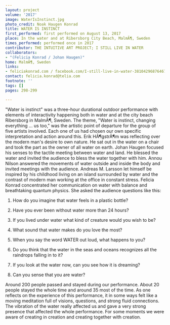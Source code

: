 ```yaml
---
layout: project
volume: '2017'
image: WaterIsInstinct.jpg
photo_credit: Noak Haugen Konrad
title: WATER IS INSTINCT
first_performed: first performed on August 13, 2017
place: In the water and at Ribersborg City Beach, MalmÃ¶, Sweden
times_performed: performed once in 2017
contributor: THE INTUITIVE ART PROJECT; I STILL LIVE IN WATER
collaborators:
- "(Felicia Konrad / Johan Haugen)"
home: MalmÃ¶, Sweden
links:
- feliciakonrad.com / facebook.com/I-still-live-in-water-381042968764672
contact: felicia.konrad@telia.com
footnote: ''
tags: []
pages: 298-299

---
```


"Water is instinct" was a three-hour durational outdoor performance with elements of interactivity happening both in water and at the city beach Ribersborg in MalmÃ¶, Sweden. The theme, "Water is instinct, changing everything … us too," was the artistic point of departure for the group of five artists involved. Each one of us had chosen our own specific interpretation and action around this. Erik HÃ¶gstrÃ¶m was reflecting over the modern man's desire to own nature. He sat out in the water on a chair and took the part as the owner of all water on earth. Johan Haugen focused his senses to the tactile meeting between water and land. He blessed the water and invited the audience to bless the water together with him. Annou Nilson answered the movements of water outside and inside the body and invited meetings with the audience. Andreas M. Larsson let himself be inspired by his childhood living on an island surrounded by water and the contrast of modern man working at the office in constant stress. Felicia Konrad concentrated her communication on water with balance and breathtaking quantum physics. She asked the audience questions like this:

1. How do you imagine that water feels in a plastic bottle?

2. Have you ever been without water more than 24 hours?

3. If you lived under water what kind of creature would you wish to be?

4. What sound that water makes do you love the most?

5. When you say the word WATER out loud, what happens to you?

6. Do you think that the water in the seas and oceans recognizes all the raindrops falling in to it?

7. If you look at the water now, can you see how it is dreaming?

8. Can you sense that you are water?

Around 200 people passed and stayed during our performance. About 20 people stayed the whole time and around 35 most of the time. As one reflects on the experience of this performance, it in some ways felt like a moving meditation full of visions, questions, and strong fluid connections. The vibration of the water really affected us and gave a very strong presence that affected the whole performance. For some moments we were aware of creating in creation and creating together with creation.

